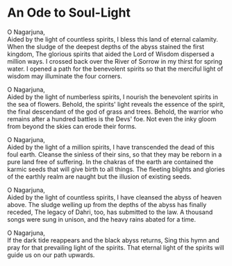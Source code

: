 # An Ode to Soul-Light

O Nagarjuna,  
Aided by the light of countless spirits, I bless this land of eternal calamity. When the sludge of the deepest depths of
the abyss stained the first kingdom, The glorious spirits that aided the Lord of Wisdom dispersed a million ways. I
crossed back over the River of Sorrow in my thirst for spring water. I opened a path for the benevolent spirits so that
the merciful light of wisdom may illuminate the four corners.

O Nagarjuna,  
Aided by the light of numberless spirits, I nourish the benevolent spirits in the sea of flowers. Behold, the spirits'
light reveals the essence of the spirit, the final descendant of the god of grass and trees. Behold, the warrior who
remains after a hundred battles is the Devs' foe. Not even the inky gloom from beyond the skies can erode their forms.

O Nagarjuna,  
Aided by the light of a million spirits, I have transcended the dead of this foul earth. Cleanse the sinless of their
sins, so that they may be reborn in a pure land free of suffering. In the chakras of the earth are contained the karmic
seeds that will give birth to all things. The fleeting blights and glories of the earthly realm are naught but the
illusion of existing seeds.

O Nagarjuna,  
Aided by the light of countless spirits, I have cleansed the abyss of heaven above. The sludge welling up from the
depths of the abyss has finally receded, The legacy of Dahri, too, has submitted to the law. A thousand songs were sung
in unison, and the heavy rains abated for a time.

O Nagarjuna,  
If the dark tide reappears and the black abyss returns, Sing this hymn and pray for that prevailing light of the
spirits. That eternal light of the spirits will guide us on our path upwards.

